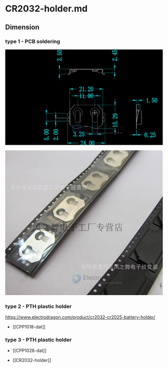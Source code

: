 
# CR2032-holder.md

## Dimension 

### type 1 - PCB soldering 

![](2024-03-28-18-07-40.png)

![](2024-03-28-18-08-18.png)


### type 2 - PTH plastic holder 

https://www.electrodragon.com/product/cr2032-cr2025-battery-holder/

- [[CPP1018-dat]]

### type 3 - PTH plastic holder 

- [[CPP1026-dat]]


- [[CR2032-holder]]